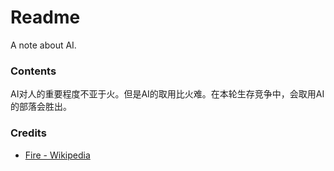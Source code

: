 # Readme
A note about AI.

### Contents

AI对人的重要程度不亚于火。但是AI的取用比火难。在本轮生存竞争中，会取用AI的部落会胜出。

### Credits
- [Fire - Wikipedia](https://en.wikipedia.org/wiki/Fire)
